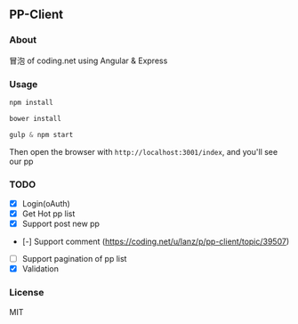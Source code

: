 ## PP-Client

### About

冒泡 of coding.net using Angular & Express

### Usage

```javascript
npm install

bower install

gulp & npm start
```

Then open the browser with `http://localhost:3001/index`, and you'll see our pp

### TODO

- [x] Login(oAuth)
- [x] Get Hot pp list
- [x] Support post new pp
- [-] Support comment (https://coding.net/u/lanz/p/pp-client/topic/39507)
- [ ] Support pagination of pp list
- [x] Validation

### License

MIT